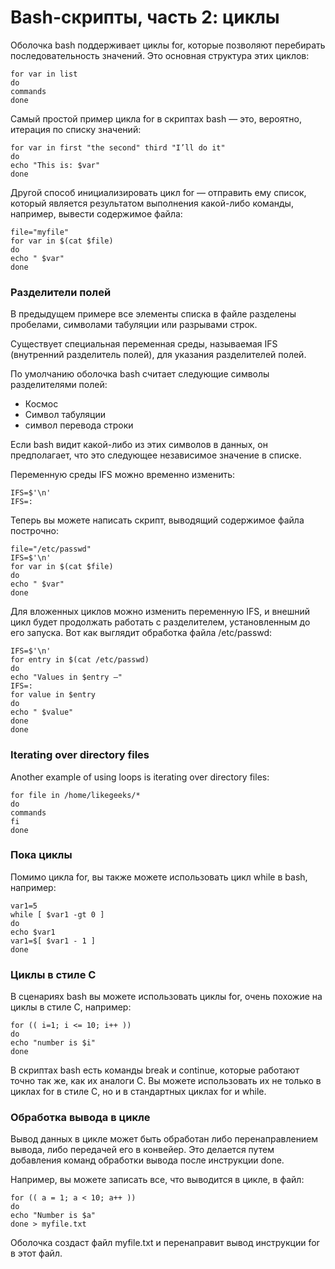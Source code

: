 # Bash-скрипты, часть 2: циклы

Оболочка bash поддерживает циклы for, которые позволяют перебирать последовательность значений. Это основная структура этих циклов:
```shell
for var in list
do
commands
done
```

Самый простой пример цикла for в скриптах bash — это, вероятно, итерация по списку значений:
```shell
for var in first "the second" third "I’ll do it"
do
echo "This is: $var"
done
```

Другой способ инициализировать цикл for — отправить ему список, который является результатом выполнения какой-либо команды, например, вывести содержимое файла:
```shell
file="myfile"
for var in $(cat $file)
do
echo " $var"
done
```

### Разделители полей

В предыдущем примере все элементы списка в файле разделены пробелами, символами табуляции или разрывами строк.

Существует специальная переменная среды, называемая IFS (внутренний разделитель полей), для указания разделителей полей.

По умолчанию оболочка bash считает следующие символы разделителями полей:
- Космос
- Символ табуляции
- символ перевода строки

Если bash видит какой-либо из этих символов в данных, он предполагает, что это следующее независимое значение в списке.

Переменную среды IFS можно временно изменить:
```shell
IFS=$'\n'
IFS=:
```

Теперь вы можете написать скрипт, выводящий содержимое файла построчно:
```shell
file="/etc/passwd"
IFS=$'\n'
for var in $(cat $file)
do
echo " $var"
done
```

Для вложенных циклов можно изменить переменную IFS, и внешний цикл будет продолжать работать с разделителем, установленным до его запуска. Вот как выглядит обработка файла /etc/passwd:
```shell
IFS=$'\n'
for entry in $(cat /etc/passwd)
do
echo "Values in $entry –"
IFS=:
for value in $entry
do
echo " $value"
done
done
```

### Iterating over directory files

Another example of using loops is iterating over directory files:
```shell
for file in /home/likegeeks/*
do
commands
fi
done
```

### Пока циклы

Помимо цикла for, вы также можете использовать цикл while в bash, например:
```shell
var1=5
while [ $var1 -gt 0 ]
do
echo $var1
var1=$[ $var1 - 1 ]
done
```

### Циклы в стиле C

В сценариях bash вы можете использовать циклы for, очень похожие на циклы в стиле C, например:
```shell
for (( i=1; i <= 10; i++ ))
do
echo "number is $i"
done
```

В скриптах bash есть команды break и continue, которые работают точно так же, как их аналоги C. Вы можете использовать их не только в циклах for в стиле C, но и в стандартных циклах for и while.

### Обработка вывода в цикле

Вывод данных в цикле может быть обработан либо перенаправлением вывода, либо передачей его в конвейер. Это делается путем добавления команд обработки вывода после инструкции done.


Например, вы можете записать все, что выводится в цикле, в файл:
```shell
for (( a = 1; a < 10; a++ ))
do
echo "Number is $a"
done > myfile.txt
```

Оболочка создаст файл myfile.txt и перенаправит вывод инструкции for в этот файл.